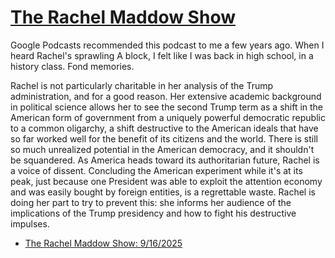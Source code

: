 # [The Rachel Maddow Show](https://podcastindex.org/podcast/509873)

Google Podcasts recommended this podcast to me a few years ago. When I heard Rachel's sprawling A block, I felt like I was back in high school, in a history class. Fond memories.

Rachel is not particularly charitable in her analysis of the Trump administration, and for a good reason. Her extensive academic background in political science allows her to see the second Trump term as a shift in the American form of government from a uniquely powerful democratic republic to a common oligarchy, a shift destructive to the American ideals that have so far worked well for the benefit of its citizens and the world. There is still so much unrealized potential in the American democracy, and it shouldn't be squandered. As America heads toward its authoritarian future, Rachel is a voice of dissent. Concluding the American experiment while it's at its peak, just because one President was able to exploit the attention economy and was easily bought by foreign entities, is a regrettable waste. Rachel is doing her part to try to prevent this: she informs her audience of the implications of the Trump presidency and how to fight his destructive impulses.

* [The Rachel Maddow Show: 9/16/2025](../2025/09/23/maddow-2025-09-16.md)
